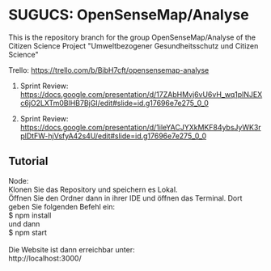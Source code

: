 # SUGUCS: OpenSenseMap/Analyse
This is the repository branch for the group OpenSenseMap/Analyse of the Citizen Science Project "Umweltbezogener Gesundheitsschutz und Citizen Science"

Trello: https://trello.com/b/BibH7cft/opensensemap-analyse

1. Sprint Review: https://docs.google.com/presentation/d/17ZAbHMvj6vU6vH_wq1plNJEXc6jO2LXTm0BlHB7BjGI/edit#slide=id.g17696e7e275_0_0

2. Sprint Review: https://docs.google.com/presentation/d/1ileYACJYXkMKF84ybsJyWK3rplDtFW-hjVsfyA42s4U/edit#slide=id.g17696e7e275_0_0


<h2>Tutorial</h2>
Node:<br>
Klonen Sie das Repository und speichern es Lokal.<br>
Öffnen Sie den Ordner dann in ihrer IDE und öffnen das Terminal. Dort geben Sie folgenden Befehl ein:
<br>
$ npm install <br>
und dann <br>
$ npm start <br>
<br>
Die Website ist dann erreichbar unter:<br>
http://localhost:3000/
<br>
